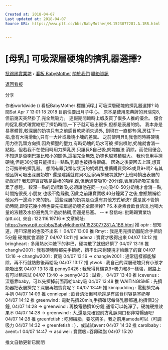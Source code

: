 ```yaml
---

Created at: 2018-04-07
Last updated at: 2018-04-07
Source URL: https://www.ptt.cc/bbs/BabyMother/M.1523077281.A.1BB.html


---
```


# [母乳] 可吸深層硬塊的擠乳器選擇?


[批踢踢實業坊](https://www.ptt.cc/) › [看板 BabyMother](https://www.ptt.cc/bbs/BabyMother/index.html) [關於我們](https://www.ptt.cc/about.html) [聯絡資訊](https://www.ptt.cc/contact.html)

[返回看板](https://www.ptt.cc/bbs/BabyMother/index.html)

分享

作者worldwide ()
看板BabyMother
標題\[母乳\] 可吸深層硬塊的擠乳器選擇?
時間Sat Apr 7 13:01:18 2018
目前快要出月子中心。 原本是使用恩典牌的貝瑞克8,但前幾天突然掛了,完全無吸力。 連假期間臨時上蝦皮買了很多人推的優合。 優合的促乳模式確實縮短了擠奶時間,一下子就可吸出很多,但都是表層的奶。 我本身是易塞體質,較深層的奶塊只有之前感冒軟奶消失過外, 到現在一直都有(乳房往下一掐,會有大塊滑動),只有一大片或幾塊小塊的差異。 之前使用貝8,我會同時將硬塊用力往乳頭方向擠,因為擠壓的壓力,有時奶塊的奶水可被 擠出噴射,奶塊就會消一點點。但若我不在使用時用力擠乳房,只讓貝8自己吸,奶塊無法 消除。而使用優合,不知道是否喇巴罩比較小的關係,這招完全無效,奶塊也越累積越大。 我也會用手擠硬塊,但是30分鐘只能擠出一點點,乳房也被擠得很痛。 因為之後要回去上班,想買台可攜帶的擠乳器。 想問有跟我類似狀況的媽媽們,推薦購買貝9S或貝9+嗎? 有其他品牌可吸出深層奶塊? 還是建議就買貝8,回家再擠硬塊就好?上班時擠出表層的奶就好? 我知道寶寶嘴是最棒的吸乳器,但他通常吸10-20分鐘,表層的奶吸完後就累了想睡。 較深一點的奶很難吸,必須讓他在同一方向吸40-50分奶塊才會消一點,時間拖很長,小朋友 也吸不飽躁動,因此之前讓寶寶吸40分鐘累了之後,會瓶餵補給他另外一邊滴下來的奶。 這些深層的奶塊是否還有其他方式解決? 還是就不管擠奶時間,即便花幾小時也要先把單邊奶塊先全部擠掉? PS.本身素食飲食清淡,也喝大量的液體及水份避免乳汁過於黏稠,但還是易塞。 -- ※ 發信站: 批踢踢實業坊(ptt.cc), 來自: 122.116.197.16 ※ 文章網址: <https://www.ptt.cc/bbs/BabyMother/M.1523077281.A.1BB.html>
推 optr : 想知道，用F1深層的也吸不出來！ 04/07 13:09
推 Rmyt : 我是用完擠奶器配合手擠奶5分鐘 硬塊就會消除了 04/07 13:11
推 adenz : 寶寶才吸得出來 04/07 13:12
推 bringheart : 多用熱水沖腋下的淋巴，硬塊散了就很好擠了 04/07 13:16
推 changlw2001 : 我有硬塊時都先手擠奶，擠不出來剩硬塊才給餓了的寶 04/07 13:16
→ changlw2001 : 寶吸 04/07 13:16
→ changlw2001 : 通常這樣都能解除，再不行就熱敷後再給吸 04/07 13:17
推 ytwok : 我自己的深層硬塊只有小孩才能吸出來 04/07 13:18
推 penny0426 : 我覺得貝瑞克9+吸力和8一樣強，網路上有可以租來試 04/07 13:40
→ penny0426 : 試看。 04/07 13:40
推 icevenus : 深層靠baby，可以先擠掉前面再給baby吸 04/07 13:48
推 WAITINGISME : 先擠奶器把表層擠完？深層再餵寶寶呢？ 04/07 13:49
推 kimipudding : 電動擠完再手擠 04/07 14:09
推 conniepai : 飲食清淡但可能還是有些食材容易塞奶喔 04/07 14:12
推 greenwind : 電動先擠20min,手擠確認每條乳腺都通,約擠個3分鐘, 04/07 14:28
→ greenwind : 再換電動擠10分鐘,通常可以乾淨了。硬塊硬推效果不 04/07 14:28
→ greenwind : 大,還是先確認前方乳腺開口都非常暢通吧! 04/07 14:28
推 greenfetish : 吃卵磷脂，要吃夠多，我之前用ameda可以（可調吸力 04/07 14:32
→ greenfetish : ），或試試avent 04/07 14:32
推 carolbaby : avent+1 04/07 14:47
→ asdiwei : 寶寶吸+吞卵磷脂 04/07 15:20

推文自動更新已關閉

